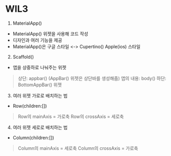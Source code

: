 # WIL3
1. MaterialApp()
- MaterialApp() 위젯을 사용해 코드 작성
- 디자인과 여러 기능을 제공
- MaterialApp()은 구글 스타일 <-> Cupertino() Apple(ios) 스타일


2. Scaffold()
- 앱을 상중하로 나눠주는 위젯
> 상단: appbar() (AppBar() 위젯은 상단바를 생성해줌)
> 앱의 내용: body()
> 하단: BottomAppBar() 위젯


3. 여러 위젯 가로로 배치하는 법
- Row(children:[])
> Row의 mainAxis = 가로축
> Row의 crossAxis = 세로축


4. 여러 위젯 세로로 배치하는 법
- Column(children:[])
> Column의 mainAxis = 세로축
> Column의 crossAxis = 가로축
